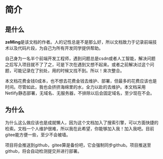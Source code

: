 # 简介

## 是什么
**zeMing**是该文档的作者。人的记性总是不是那么好，所以文档致力于记录前端技术以及代码片段，为自己为所有开发同学提供帮助。

自己身为一名半个前端开发工程师，遇到问题总是csdn或者人工智能，解决问题之后写入项目就不了了之，可是下次在遇到又想不起来。或者之前解决过这个问题，可能记录在了别处，用的时候又找不到。所以！来次整合。

本文档花费金钱0成本，也不想去花费金钱去维护、部署，但最多的花费应该也是时间。尽管如此，我也会挤挤海绵里的水，全力以赴的去维护。本文档采用Netlify静态部署，无域名、无服务器，不排除以后会固定域名，至少现在不会。

## 为什么
为什么这么做应该也是成就懒人，因为这个文档加入了搜索引擎，可以方面快捷的检索。文档一个人维护很难，所以我在此希望，你能够加入我！加入我吧。目前gitee能方便一些，至少不会被墙。

项目将会推送到github，gitee算是备份吧，它会强制同步github。项目推送至github，将会自动检测提交并进行部署。